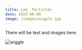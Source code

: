 ```yaml
---
title: Lab_ Particles
date: 2023-06-09
image: /images/wiggle.jpg
---
```


There will be text and images here.

![wiggle](/images/wiggle.jpg)
